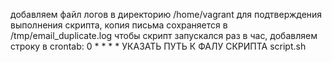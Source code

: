 добавляем файл логов в директорию /home/vagrant
для подтверждения выполнения скрипта, копия письма сохраняется в /tmp/email_duplicate.log
чтобы скрипт запускался раз в час, добавляем строку в crontab:
0 * * * * УКАЗАТЬ ПУТЬ К ФАЛУ СКРИПТА script.sh 
